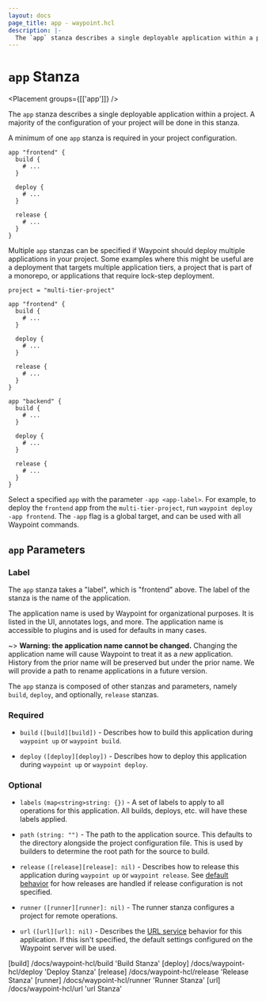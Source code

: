 ```yaml
---
layout: docs
page_title: app - waypoint.hcl
description: |-
  The `app` stanza describes a single deployable application within a project. A majority of the configuration of your project will be done in this stanza.
---
```


# `app` Stanza

<Placement groups={[['app']]} />

The `app` stanza describes a single deployable application within a project.
A majority of the configuration of your project will be done in this stanza.

A minimum of one `app` stanza is required in your project configuration.

```hcl
app "frontend" {
  build {
    # ...
  }

  deploy {
    # ...
  }

  release {
    # ...
  }
}
```

Multiple `app` stanzas can be specified if Waypoint should deploy multiple
applications in your project. Some examples where this might be useful are
a deployment that targets multiple application tiers, a project that is part of a monorepo, or applications that require lock-step deployment.

```hcl
project = "multi-tier-project"

app "frontend" {
  build {
    # ...
  }

  deploy {
    # ...
  }

  release {
    # ...
  }
}

app "backend" {
  build {
    # ...
  }

  deploy {
    # ...
  }

  release {
    # ...
  }
}
```

Select a specified `app` with the parameter `-app <app-label>`. For example,
to deploy the `frontend` app from the `multi-tier-project`, run
`waypoint deploy -app frontend`.
The `-app` flag is a global target, and can be used with all Waypoint
commands.

## `app` Parameters

### Label

The `app` stanza takes a "label", which is "frontend" above. The label of the
stanza is the name of the application.

The application name is used by Waypoint for organizational purposes.
It is listed in the UI, annotates logs, and more. The application name is
accessible to plugins and is used for defaults in many cases.

~> **Warning: the application name cannot be changed.** Changing the
application name will cause Waypoint to treat it as a _new_ application.
History from the prior name will be preserved but under the prior name.
We will provide a path to rename applications in a future version.

The `app` stanza is composed of other stanzas and parameters, namely `build`,
`deploy`, and optionally, `release` stanzas.

### Required

- `build` <code>([build][build])</code> - Describes how to build this
  application during `waypoint up` or `waypoint build`.

- `deploy` <code>([deploy][deploy])</code> - Describes how to deploy
  this application during `waypoint up` or `waypoint deploy`.

### Optional

- `labels` `(map<string>string: {})` - A set of labels to apply to all
  operations for this application. All builds, deploys, etc. will have these
  labels applied.

- `path` `(string: "")` - The path to the application source. This defaults
  to the directory alongside the project configuration file. This is used by
  builders to determine the root path for the source to build.

- `release` <code>([release][release]: nil)</code> - Describes how to release
  this application during `waypoint up` or `waypoint release`. See
  [default behavior](../docs/lifecycle/release#default-behavior) for how
  releases are handled if release configuration is not specified.

- `runner` <code>([runner][runner]: nil)</code> - The runner stanza configures
  a project for remote operations.

- `url` <code>([url][url]: nil)</code> - Describes the [URL service](../docs/url)
  behavior for this application. If this isn't specified, the default settings
  configured on the Waypoint server will be used.

[build] /docs/waypoint-hcl/build 'Build Stanza'
[deploy] /docs/waypoint-hcl/deploy 'Deploy Stanza'
[release] /docs/waypoint-hcl/release 'Release Stanza'
[runner] /docs/waypoint-hcl/runner 'Runner Stanza'
[url] /docs/waypoint-hcl/url 'url Stanza'
